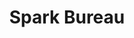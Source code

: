 ---
gid: spark-bureau
title: Spark Bureau
name: Spark Bureau
type: Corporate
is_sponsor: true
website_url: http://www.sparkbureau.org/
logo_url: https://s3-ap-southeast-2.amazonaws.com/2016eventregistration/sponsors/sparkbureau.png
sponsor_level: Bronze
jurisdiction: qld
events:
  - sunshine-coast
---